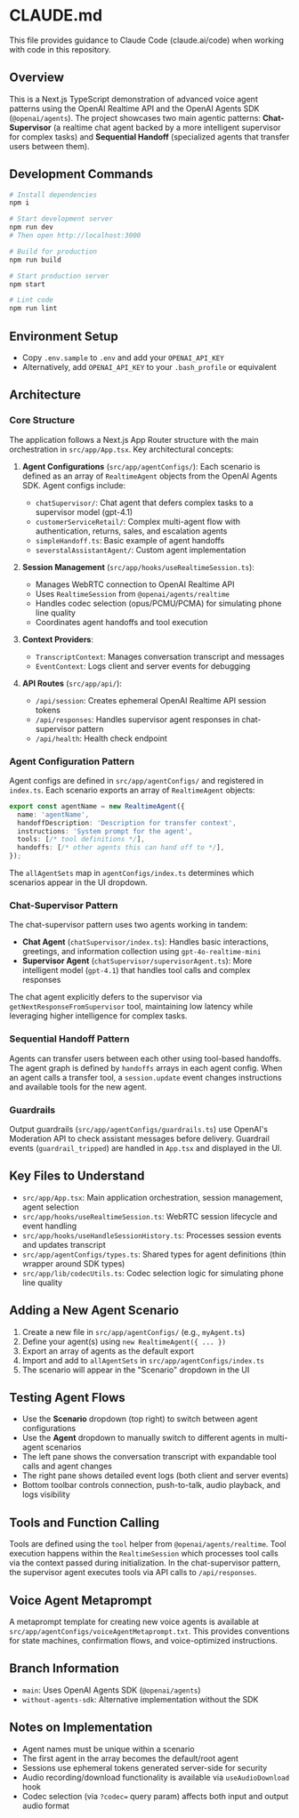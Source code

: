 # CLAUDE.md

This file provides guidance to Claude Code (claude.ai/code) when working with code in this repository.

## Overview

This is a Next.js TypeScript demonstration of advanced voice agent patterns using the OpenAI Realtime API and the OpenAI Agents SDK (`@openai/agents`). The project showcases two main agentic patterns: **Chat-Supervisor** (a realtime chat agent backed by a more intelligent supervisor for complex tasks) and **Sequential Handoff** (specialized agents that transfer users between them).

## Development Commands

```bash
# Install dependencies
npm i

# Start development server
npm run dev
# Then open http://localhost:3000

# Build for production
npm run build

# Start production server
npm start

# Lint code
npm run lint
```

## Environment Setup

- Copy `.env.sample` to `.env` and add your `OPENAI_API_KEY`
- Alternatively, add `OPENAI_API_KEY` to your `.bash_profile` or equivalent

## Architecture

### Core Structure

The application follows a Next.js App Router structure with the main orchestration in `src/app/App.tsx`. Key architectural concepts:

1. **Agent Configurations** (`src/app/agentConfigs/`): Each scenario is defined as an array of `RealtimeAgent` objects from the OpenAI Agents SDK. Agent configs include:
   - `chatSupervisor/`: Chat agent that defers complex tasks to a supervisor model (gpt-4.1)
   - `customerServiceRetail/`: Complex multi-agent flow with authentication, returns, sales, and escalation agents
   - `simpleHandoff.ts`: Basic example of agent handoffs
   - `severstalAssistantAgent/`: Custom agent implementation

2. **Session Management** (`src/app/hooks/useRealtimeSession.ts`):
   - Manages WebRTC connection to OpenAI Realtime API
   - Uses `RealtimeSession` from `@openai/agents/realtime`
   - Handles codec selection (opus/PCMU/PCMA) for simulating phone line quality
   - Coordinates agent handoffs and tool execution

3. **Context Providers**:
   - `TranscriptContext`: Manages conversation transcript and messages
   - `EventContext`: Logs client and server events for debugging

4. **API Routes** (`src/app/api/`):
   - `/api/session`: Creates ephemeral OpenAI Realtime API session tokens
   - `/api/responses`: Handles supervisor agent responses in chat-supervisor pattern
   - `/api/health`: Health check endpoint

### Agent Configuration Pattern

Agent configs are defined in `src/app/agentConfigs/` and registered in `index.ts`. Each scenario exports an array of `RealtimeAgent` objects:

```typescript
export const agentName = new RealtimeAgent({
  name: 'agentName',
  handoffDescription: 'Description for transfer context',
  instructions: 'System prompt for the agent',
  tools: [/* tool definitions */],
  handoffs: [/* other agents this can hand off to */],
});
```

The `allAgentSets` map in `agentConfigs/index.ts` determines which scenarios appear in the UI dropdown.

### Chat-Supervisor Pattern

The chat-supervisor pattern uses two agents working in tandem:
- **Chat Agent** (`chatSupervisor/index.ts`): Handles basic interactions, greetings, and information collection using `gpt-4o-realtime-mini`
- **Supervisor Agent** (`chatSupervisor/supervisorAgent.ts`): More intelligent model (`gpt-4.1`) that handles tool calls and complex responses

The chat agent explicitly defers to the supervisor via `getNextResponseFromSupervisor` tool, maintaining low latency while leveraging higher intelligence for complex tasks.

### Sequential Handoff Pattern

Agents can transfer users between each other using tool-based handoffs. The agent graph is defined by `handoffs` arrays in each agent config. When an agent calls a transfer tool, a `session.update` event changes instructions and available tools for the new agent.

### Guardrails

Output guardrails (`src/app/agentConfigs/guardrails.ts`) use OpenAI's Moderation API to check assistant messages before delivery. Guardrail events (`guardrail_tripped`) are handled in `App.tsx` and displayed in the UI.

## Key Files to Understand

- `src/app/App.tsx`: Main application orchestration, session management, agent selection
- `src/app/hooks/useRealtimeSession.ts`: WebRTC session lifecycle and event handling
- `src/app/hooks/useHandleSessionHistory.ts`: Processes session events and updates transcript
- `src/app/agentConfigs/types.ts`: Shared types for agent definitions (thin wrapper around SDK types)
- `src/app/lib/codecUtils.ts`: Codec selection logic for simulating phone line quality

## Adding a New Agent Scenario

1. Create a new file in `src/app/agentConfigs/` (e.g., `myAgent.ts`)
2. Define your agent(s) using `new RealtimeAgent({ ... })`
3. Export an array of agents as the default export
4. Import and add to `allAgentSets` in `src/app/agentConfigs/index.ts`
5. The scenario will appear in the "Scenario" dropdown in the UI

## Testing Agent Flows

- Use the **Scenario** dropdown (top right) to switch between agent configurations
- Use the **Agent** dropdown to manually switch to different agents in multi-agent scenarios
- The left pane shows the conversation transcript with expandable tool calls and agent changes
- The right pane shows detailed event logs (both client and server events)
- Bottom toolbar controls connection, push-to-talk, audio playback, and logs visibility

## Tools and Function Calling

Tools are defined using the `tool` helper from `@openai/agents/realtime`. Tool execution happens within the `RealtimeSession` which processes tool calls via the context passed during initialization. In the chat-supervisor pattern, the supervisor agent executes tools via API calls to `/api/responses`.

## Voice Agent Metaprompt

A metaprompt template for creating new voice agents is available at `src/app/agentConfigs/voiceAgentMetaprompt.txt`. This provides conventions for state machines, confirmation flows, and voice-optimized instructions.

## Branch Information

- `main`: Uses OpenAI Agents SDK (`@openai/agents`)
- `without-agents-sdk`: Alternative implementation without the SDK

## Notes on Implementation

- Agent names must be unique within a scenario
- The first agent in the array becomes the default/root agent
- Sessions use ephemeral tokens generated server-side for security
- Audio recording/download functionality is available via `useAudioDownload` hook
- Codec selection (via `?codec=` query param) affects both input and output audio format
